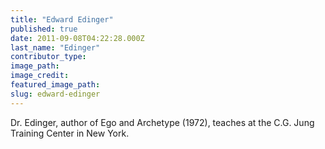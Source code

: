```yaml
---
title: "Edward Edinger"
published: true
date: 2011-09-08T04:22:28.000Z
last_name: "Edinger"
contributor_type:
image_path:
image_credit:
featured_image_path:
slug: edward-edinger
---
```


Dr. Edinger, author of Ego and Archetype (1972), teaches at the C.G. Jung Training Center in New York.

